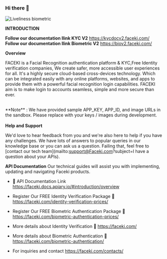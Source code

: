 ### Hi there 👋
<img src="https://faceki.com/oldwp/wp-content/uploads/2017/08/fk_footer.jpg" alt="Liveliness biometric">

**INTRODUCTION**

**Follow our documentation llink KYC V2** https://kycdocv2.faceki.com/  
**Follow our documentation llink Biometric V2** https://biov2.faceki.com/ 


**Overview**

FACEKI is a Facial Recognition authentication platform & KYC,Free Identity verification companies, We create safer, more accessible user experiences for all. It's a highly secure cloud-based cross-devices technology. Which can be integrated easily with any online platforms, websites, and apps to provide them with a powerful facial recognition login capabilities. FACEKI aim is to make login to accounts seamless, simple and more secure than ever.

 <br>
**Note** : We have provided sample APP_KEY, APP_ID, and image URLs in the sandbox. Please replace with your keys / images during development.
<br>
 
 <br>
<b>Help and Support</b>

 We'd love to hear feedback from you and we're also here to help if you have any challenges. We have lots of answers to popular queries in our knowledge base or you can ask us a question. Failing that, feel free to [contact our tech team](mailto:support@Faceki.com?subject=I have a question about your APIs).
 <br>

**API Documentation** Our technical guides will assist you with implementing, updating and navigating Faceki products.
- 🔗 API Documentation Link https://faceki.docs.apiary.io/#introduction/overview

- Register Our FREE Identity Verification Package 🔗  https://faceki.com/identity-verification-prices/
- Register Our FREE Biometric Authentication Package 🔗   https://faceki.com/biometric-authentication-prices/

- More details about Identity Verification 🔗 https://faceki.com/
- More details about Biometric Authentication 🔗  https://faceki.com/biometric-authentication/
- For inquiries and contact https://faceki.com/contacts/ 




